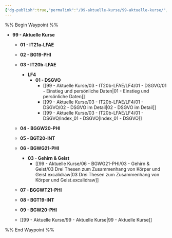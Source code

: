 ```yaml
---
{"dg-publish":true,"permalink":"/99-aktuelle-kurse/99-aktuelle-kurse/","tags":"gardenEntry"}
---
```



%% Begin Waypoint %%
- **99 - Aktuelle Kurse**
	- **01 - IT21a-LFAE**
	- **02 - BG19-PHI**
	- **03 - IT20b-LFAE**
		- **LF4**
			- **01 - DSGVO**
				- [[99 - Aktuelle Kurse/03 - IT20b-LFAE/LF4/01 - DSGVO/01 - Einstieg und persönliche Daten|01 - Einstieg und persönliche Daten]]
				- [[99 - Aktuelle Kurse/03 - IT20b-LFAE/LF4/01 - DSGVO/02 - DSGVO im Detail|02 - DSGVO im Detail]]
				- [[99 - Aktuelle Kurse/03 - IT20b-LFAE/LF4/01 - DSGVO/Index_01 - DSGVO|Index_01 - DSGVO]]
	- **04 - BGGW20-PHI**
	- **05 - BGT20-INT**
	- **06 - BGWG21-PHI**
		- **03 - Gehirn & Geist**
			- [[99 - Aktuelle Kurse/06 - BGWG21-PHI/03 - Gehirn & Geist/03 Drei Thesen zum Zusammenhang von Körper und Geist.excalidraw|03 Drei Thesen zum Zusammenhang von Körper und Geist.excalidraw]]
	- **07 - BGGWT21-PHI**
	- **08 - BGT19-INT**

	- **09 - BGW20-PHI**
	- [[99 - Aktuelle Kurse/99 - Aktuelle Kurse|99 - Aktuelle Kurse]]

%% End Waypoint %%
